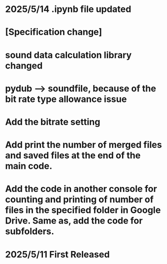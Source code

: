 # 2025/5/14 .ipynb file updated  
# [Specification change]
# sound data calculation library changed 
# pydub --> soundfile, because of the bit rate type allowance issue
# Add the bitrate setting
# Add print the number of merged files and saved files at the end of the main code.
# Add the code in another console for counting and printing of number of files in the specified folder in Google Drive. Same as, add the code for subfolders.

# 2025/5/11 First Released
